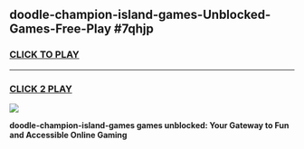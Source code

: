 
## doodle-champion-island-games-Unblocked-Games-Free-Play #7qhjp
<h3>
<a href="https://us.freeplayer.one?title=doodle-champion-island-games&ref=9M">CLICK TO PLAY</a></h3>
<hr>

<h3>
<a href="https://us.freeplayer.one?title=doodle-champion-island-games&ref=9M">CLICK 2 PLAY</a>
  
</h3>

<a href="https://us.freeplayer.one?title=doodle-champion-island-games&ref=9M"><img src="https://clearcache.store/games.png"></a>


**doodle-champion-island-games games unblocked: Your Gateway to Fun and Accessible Online Gaming**

